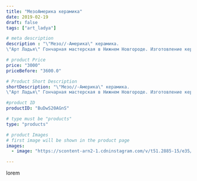 ```yaml
---
title: "МезоАмерика керамика"
date: 2019-02-19
draft: false
tags: ["art_ladya"]

# meta description
description : "\"Мезо//-Америка\" керамика.
\"Арт Ладья\" Гончарная мастерская в Нижнем Новгороде. Изготовление керамики и мастер//-классы по обучению.  #гончар #исскуство #po"

# product Price
price: "3000"
priceBefore: "3600.0"

# Product Short Description
shortDescription: "\"Мезо//-Америка\" керамика.
\"Арт Ладья\" Гончарная мастерская в Нижнем Новгороде. Изготовление керамики и мастер//-классы по обучению.  #гончар #исскуство #potter #керамикаручнаяработа #керамиканазаказ #handmade #древняякерамика #керамика #гончарнаяпосуда #эксклюзивнаякерамика #painter #decor #ceramicar #claygoods #restaurant #earthenware #ceramic #design #ceramicart #decanter #carafe #clay #сосуд #авторскаякерамика #мезоамерика #инки #наско #моче  #mesoamerica #IncaNazcaMoche"

#product ID
productID: "BuDwS20AGnS"

# type must be "products"
type: "products"

# product Images
# first image will be shown in the product page
images:
  - image: "https://scontent-arn2-1.cdninstagram.com/v/t51.2885-15/e35/51960958_346093469329815_3466081358630300530_n.jpg?tp=1&_nc_ht=scontent-arn2-1.cdninstagram.com&_nc_cat=103&_nc_ohc=brUSVWv69SkAX8n-Jc7&ccb=7-4&oh=1dffab84764bad256eae725fa9deae8c&oe=6086554E&_nc_sid=86f79a&ig_cache_key=MTk4MjY0MDY2MzAxMDc2NTI2Ng%3D%3D.2-ccb7-4"

---
```

lorem
